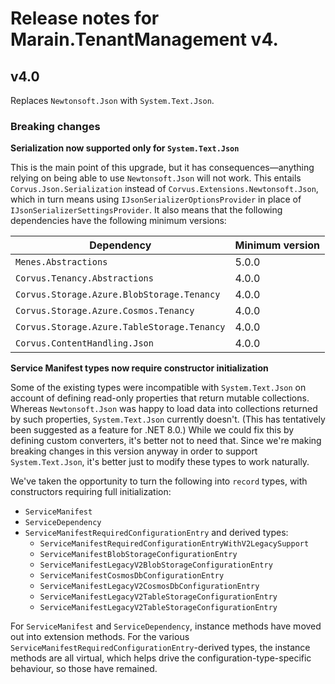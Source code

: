# Release notes for Marain.TenantManagement v4.

## v4.0

Replaces `Newtonsoft.Json` with `System.Text.Json`.

### Breaking changes

**Serialization now supported only for `System.Text.Json`**

This is the main point of this upgrade, but it has consequences—anything relying on being able to use `Newtonsoft.Json` will not work. This entails `Corvus.Json.Serialization` instead of `Corvus.Extensions.Newtonsoft.Json`, which in turn means using `IJsonSerializerOptionsProvider` in place of `IJsonSerializerSettingsProvider`. It also means that the following dependencies have the following minimum versions:

| Dependency | Minimum version |
| --- | --- |
| `Menes.Abstractions` | 5.0.0 |
| `Corvus.Tenancy.Abstractions` | 4.0.0 |
| `Corvus.Storage.Azure.BlobStorage.Tenancy` | 4.0.0 |
| `Corvus.Storage.Azure.Cosmos.Tenancy` | 4.0.0 |
| `Corvus.Storage.Azure.TableStorage.Tenancy` | 4.0.0 |
| `Corvus.ContentHandling.Json` | 4.0.0 |

**Service Manifest types now require constructor initialization**

Some of the existing types were incompatible with `System.Text.Json` on account of defining read-only properties that return mutable collections. Whereas `Newtonsoft.Json` was happy to load data into collections returned by such properties, `System.Text.Json` currently doesn't. (This has tentatively been suggested as a feature for .NET 8.0.) While we could fix this by defining custom converters, it's better not to need that. Since we're making breaking changes in this version anyway in order to support `System.Text.Json`, it's better just to modify these types to work naturally.

We've taken the opportunity to turn the following into `record` types, with constructors requiring full initialization:

* `ServiceManifest`
* `ServiceDependency`
* `ServiceManifestRequiredConfigurationEntry` and derived types:
    * `ServiceManifestRequiredConfigurationEntryWithV2LegacySupport`
    * `ServiceManifestBlobStorageConfigurationEntry`
    * `ServiceManifestLegacyV2BlobStorageConfigurationEntry`
    * `ServiceManifestCosmosDbConfigurationEntry`
    * `ServiceManifestLegacyV2CosmosDbConfigurationEntry`
    * `ServiceManifestLegacyV2TableStorageConfigurationEntry`
    * `ServiceManifestLegacyV2TableStorageConfigurationEntry`

For `ServiceManifest` and `ServiceDependency`, instance methods have moved out into extension methods. For the various `ServiceManifestRequiredConfigurationEntry`-derived types, the instance methods are all virtual, which helps drive the configuration-type-specific behaviour, so those have remained.